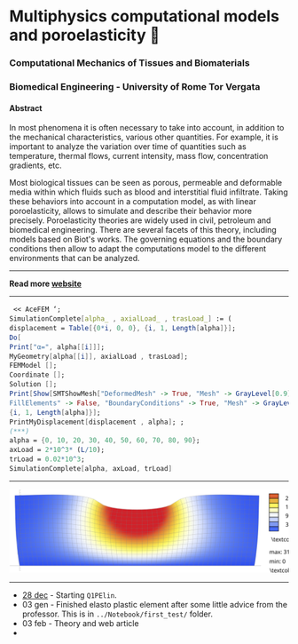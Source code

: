 # Multiphysics computational models and poroelasticity 🧽
### Computational Mechanics of Tissues and Biomaterials
### Biomedical Engineering - University of Rome Tor Vergata

#### Abstract

In most phenomena it is often necessary to take into account, in addition to the mechanical characteristics, various other quantities. For example, it is important to analyze the variation over time of quantities such as temperature, thermal flows, current intensity, mass flow, concentration gradients, etc.

Most biological tissues can be seen as porous, permeable and deformable media within which fluids such as blood and interstitial fluid infiltrate. Taking these behaviors into account in a computation model, as with linear poroelasticity, allows to simulate and describe their behavior more precisely. Poroelasticity theories are widely used in civil, petroleum and biomedical engineering. There are several facets of this theory, including models based on Biot's works. The governing equations and the boundary conditions then allow to adapt the computations model to the different environments that can be analyzed.

---

**Read more [website](https://alessandromastrofini.it/en/multiphysic-computational-models/)**

---

```mathematica
 << AceFEM ‘;
SimulationComplete[alpha_ , axialLoad_ , trasLoad_] := (
displacement = Table[{0*i, 0, 0}, {i, 1, Length[alpha]}];
Do[
Print["α=", alpha[[i]]];
MyGeometry[alpha[[i]], axialLoad , trasLoad];
FEMModel [];
Coordinate [];
Solution [];
Print[Show[SMTShowMesh["DeformedMesh" -> True, "Mesh" -> GrayLevel[0.9]], SMTShowMesh["
FillElements" -> False, "BoundaryConditions" -> True, "Mesh" -> GrayLevel[0]]]]; displacement[[i]] = PostProcessMyDisplacement[alpha[[i]]];,
{i, 1, Length[alpha]}];
PrintMyDisplacement[displacement , alpha]; ;
(***)
alpha = {0, 10, 20, 30, 40, 50, 60, 70, 80, 90};
axLoad = 2*10^3* (L/10);
trLoad = 0.02*10^3;
SimulationComplete[alpha, axLoad, trLoad]
```

 ---

 ![](https://github.com/mastroalex/poroelasticity/blob/main/report/figures/punch_frame_2_tex.svg)
 
 ---


- [28 dec](Notebook/first_test/README.md) - Starting `Q1PElin`.
- 03 gen - Finished elasto plastic element after some little advice from the professor. This is in `../Notebook/first_test/` folder.
- 03 feb - Theory and web article
- 
